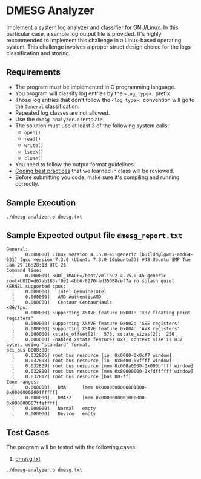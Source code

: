 DMESG Analyzer
==============

Implement a system log analyzer and classifier for GNU/Linux. In this particular case, a sample log output file is provided.
It's highly recommended to implement this challenge in a Linux-based operating system. This challenge involves a proper struct design choice for the logs classification and storing.


Requirements
------------
- The program must be implemented in C programming language.
- You program will classify log entries by the `<log_type>:` prefix
- Those log entries that don't follow the `<log_type>:` convention will go to the `General` classification.
- Repeated log classes are not allowed.
- Use the `dmesg-analyzer.c` template
- The solution must use at least 3 of the following system calls:
  - `open()`
  - `read()`
  - `write()`
  - `lseek()`
  - `close()`
- You need to follow the output format guidelines.
- [Coding best practices](https://softfire-143705.appspot.com/programming-art/00-names.slide#1) that we learned in class will be reviewed.
- Before submitting you code, make sure it's compiling and running correctly.


Sample Execution
----------------
```
./dmesg-analizer.o dmesg.txt
```


Sample Expected output file `dmesg_report.txt`
----------------------------------------------
```
General:
  [    0.000000] Linux version 4.15.0-45-generic (buildd@lgw01-amd64-031) (gcc version 7.3.0 (Ubuntu 7.3.0-16ubuntu3)) #48-Ubuntu SMP Tue Jan 29 16:28:13 UTC 2$
Command line:
  [    0.000000] BOOT_IMAGE=/boot/vmlinuz-4.15.0-45-generic root=UUID=d67ab183-f0e2-4bb6-8270-ad35088cef7a ro splash quiet
KERNEL supported cpus:
  [    0.000000]   Intel GenuineIntel
  [    0.000000]   AMD AuthenticAMD
  [    0.000000]   Centaur CentaurHauls
x86/fpu:
  [    0.000000] Supporting XSAVE feature 0x001: 'x87 floating point registers'
  [    0.000000] Supporting XSAVE feature 0x002: 'SSE registers'
  [    0.000000] Supporting XSAVE feature 0x004: 'AVX registers'
  [    0.000000] xstate_offset[2]:  576, xstate_sizes[2]:  256
  [    0.000000] Enabled xstate features 0x7, context size is 832 bytes, using 'standard' format.
pci_bus 0000:00:
  [    0.032806] root bus resource [io  0x0000-0x0cf7 window]
  [    0.032808] root bus resource [io  0x0d00-0xffff window]
  [    0.032809] root bus resource [mem 0x000a0000-0x000bffff window]
  [    0.032810] root bus resource [mem 0x80000000-0xfdffffff window]
  [    0.032812] root bus resource [bus 00-ff]
Zone ranges:
  [    0.000000]   DMA      [mem 0x0000000000001000-0x0000000000ffffff]
  [    0.000000]   DMA32    [mem 0x0000000001000000-0x000000007ffeffff]
  [    0.000000]   Normal   empty
  [    0.000000]   Device   empty
```


Test Cases
----------

The program will be tested with the following cases:

1. [dmesg.txt](./dmesg.txt)
```
./dmesg-analyzer.o dmesg.txt
```
